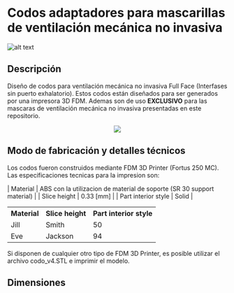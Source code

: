 # Codos adaptadores para mascarillas de ventilación mecánica no invasiva

![alt text](https://user-images.githubusercontent.com/28406528/84544095-9a47f600-acca-11ea-83ac-d2be019ee92d.jpg)

## Descripción

Diseño de codos para ventilación mecánica no invasiva Full Face (Interfases sin puerto exhalatorio). Estos codos están diseñados para ser generados por una impresora 3D FDM.
Ademas son de uso <b>EXCLUSIVO</b> para las mascaras de ventilación mecánica no invasiva presentadas en este repositorio.


<p align="center"> 
<img src="https://user-images.githubusercontent.com/28406528/84544179-c6637700-acca-11ea-9382-ea111045bc23.jpg">
</p>


## Modo de fabricación y detalles técnicos

Los codos fueron construidos mediante FDM 3D Printer (Fortus 250 MC). Las especificaciones tecnicas para la impresion son:


| Material              | ABS con la utilizacion de material de soporte (SR 30 support material)  |
| Slice height          | 0.33 [mm]                                                               |
| Part interior style   | Solid                                                                   |


<table style="width:100%">
  <tr>
    <th>Material</th>
    <th>Slice height</th>
    <th>Part interior style</th>
  </tr>
  <tr>
    <td>Jill</td>
    <td>Smith</td>
    <td>50</td>
  </tr>
  <tr>
    <td>Eve</td>
    <td>Jackson</td>
    <td>94</td>
  </tr>
</table>

Si disponen de cualquier otro tipo de FDM 3D Printer, es posible utilizar el archivo codo_v4.STL e imprimir el modelo.

## Dimensiones



